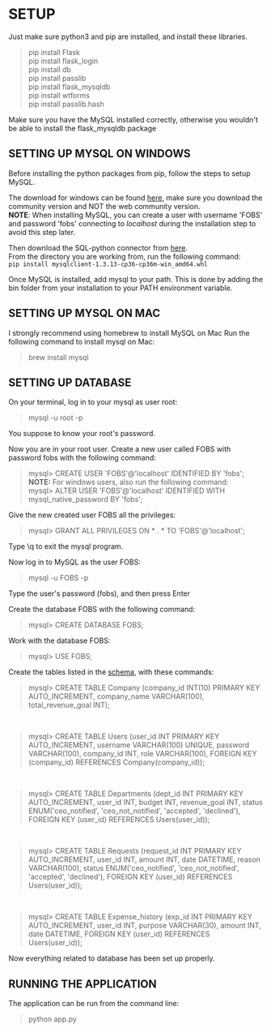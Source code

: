 # SETUP

Just make sure python3 and pip are installed, and install these libraries.
> pip install Flask  
> pip install flask_login  
> pip install db  
> pip install passlib  
> pip install flask_mysqldb  
> pip install wtforms  
> pip install passlib.hash  

Make sure you have the MySQL installed correctly, otherwise you wouldn't be able
to install the flask_mysqldb package  

## SETTING UP MYSQL ON WINDOWS

Before installing the python packages from pip, follow the steps to setup MySQL.

The download for windows can be found [here](https://dev.mysql.com/downloads/installer/), make sure you download the community version and NOT the web community version.  
**NOTE**: When installing MySQL, you can create a user with username 'FOBS' and password 'fobs' connecting to *localhost* during the installation step to avoid this step later.

Then download the SQL-python connector from [here](https://www.lfd.uci.edu/~gohlke/pythonlibs/#mysql-python).  
From the directory you are working from, run the following command:  
`pip install mysqlclient-1.3.13-cp36-cp36m-win_amd64.whl`

Once MySQL is installed, add mysql to your path. This is done by adding the bin folder from your installation to your PATH environment variable.

## SETTING UP MYSQL ON MAC
I strongly recommend using homebrew to install MySQL on Mac
Run the following command to install mysql on Mac:
> brew install mysql

## SETTING UP DATABASE
On your terminal, log in to your mysql as user root:
> mysql -u root -p 

You suppose to know your root's password.  

Now you are in your root user. Create a new user called FOBS with password fobs with the following command:  
> mysql> CREATE USER 'FOBS'@'localhost' IDENTIFIED BY 'fobs';
**NOTE:** For windows users, also run the following command:  
> mysql> ALTER USER 'FOBS'@'localhost' IDENTIFIED WITH mysql_native_password BY 'fobs';

Give the new created user FOBS all the privileges:  
> mysql> GRANT ALL PRIVILEGES ON * . * TO 'FOBS'@'localhost';

Type \q to exit the mysql program.  

Now log in to MySQL as the user FOBS:  
> mysql -u FOBS -p

Type the user's password (fobs), and then press Enter 
 
Create the database FOBS with the following command:  
> mysql> CREATE DATABASE FOBS;

Work with the database FOBS:  
> mysql> USE FOBS;

Create the tables listed in the [schema](./deliverables/artifacts/schema.md), with these commands:
> mysql> CREATE TABLE Company (company_id INT(10) PRIMARY KEY AUTO_INCREMENT, company_name VARCHAR(100), total_revenue_goal INT);
<br>

> mysql> CREATE TABLE Users (user_id INT PRIMARY KEY AUTO_INCREMENT, username VARCHAR(100) UNIQUE, password VARCHAR(100), company_id INT, role VARCHAR(100), FOREIGN KEY (company_id) REFERENCES Company(company_id));
<br>

> mysql> CREATE TABLE Departments (dept_id INT PRIMARY KEY AUTO_INCREMENT, user_id INT, budget INT, revenue_goal INT, status ENUM('ceo_notified', 'ceo_not_notified', 'accepted', 'declined'), FOREIGN KEY (user_id) REFERENCES Users(user_id));
<br>

> mysql> CREATE TABLE Requests (request_id INT PRIMARY KEY AUTO_INCREMENT, user_id INT, amount INT, date DATETIME, reason VARCHAR(100), status ENUM('ceo_notified', 'ceo_not_notified', 'accepted', 'declined'), FOREIGN KEY (user_id) REFERENCES Users(user_id));
<br>

> mysql> CREATE TABLE Expense_history (exp_id INT PRIMARY KEY AUTO_INCREMENT, user_id INT, purpose VARCHAR(30), amount INT, date DATETIME, FOREIGN KEY (user_id) REFERENCES Users(user_id));
  
Now everything related to database has been set up properly.


## RUNNING THE APPLICATION

The application can be run from the command line:
> python app.py
